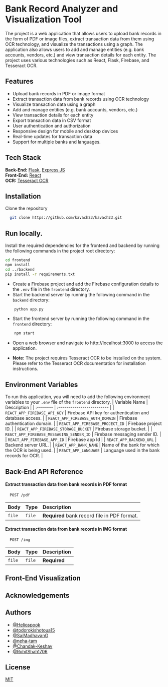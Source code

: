 
# Bank Record Analyzer and Visualization Tool

The project is a web application that allows users to upload bank records in the form of PDF or image files, extract transaction data from them using OCR technology, and visualize the transactions using a graph. The application also allows users to add and manage entities (e.g. bank accounts, vendors, etc.) and view transaction details for each entity. The project uses various technologies such as React, Flask, Firebase, and Tesseract OCR. 
## Features

- Upload bank records in PDF or image format
- Extract transaction data from bank records using OCR technology
- Visualize transaction data using a graph
- Add and manage entities (e.g. bank accounts, vendors, etc.)
- View transaction details for each entity
- Export transaction data in CSV format
- User authentication and authorization
- Responsive design for mobile and desktop devices
- Real-time updates for transaction data
- Support for multiple banks and languages.



## Tech Stack
**Back-End:** [Flask](https://flask.palletsprojects.com/en/2.2.x/installation/), [Express JS](https://expressjs.com/)  
**Front-End:** [React](https://react.dev/)  
**OCR:** [Tesseract OCR](https://tesseract-ocr.github.io/)



## Installation
Clone the repository

```bash
  git clone https://github.com/kavach23/kavach23.git
```
## Run locally.
Install the required dependencies for the frontend and backend by running the following commands in the project root directory:
```bash
cd frontend
npm install
cd ../backend
pip install -r requirements.txt
```
- Create a Firebase project and add the Firebase configuration details to the `.env` file in the `frontend` directory.
- Start the backend server by running the following  command in the `backend` directory:
```bash
    python app.py
```
- Start the frontend server by running the following command in the `frontend` directory:
```bash
    npm start
```
- Open a web browser and navigate to http://localhost:3000 to access the application.

- **Note:** The project requires Tesseract OCR to be installed on the system. Please refer to the Tesseract OCR documentation for installation instructions.










## Environment Variables

To run this application, you will need to add the following environment variables to your `.env` file of the `frontend` directory.
| Variable Name | Description |
| :-------- | :------------------------- |
| `REACT_APP_FIREBASE_API_KEY` | Firebase API key for authentication and database access. |
| `REACT_APP_FIREBASE_AUTH_DOMAIN` | Firebase authentication domain. |
| `REACT_APP_FIREBASE_PROJECT_ID` | Firebase project ID. |
| `REACT_APP_FIREBASE_STORAGE_BUCKET` | Firebase storage bucket. |
| `REACT_APP_FIREBASE_MESSAGING_SENDER_ID` | Firebase messaging sender ID.  |
| `REACT_APP_FIREBASE_APP_ID` | Firebase app Id |
| `REACT_APP_BACKEND_URL` | Backend server URL. |
| `REACT_APP_BANK_NAME` | Name of the bank for which the OCR is being used. |
| `REACT_APP_LANGUAGE` | Language used in the bank records for OCR. |

## Back-End API Reference

#### Extract transaction data from bank records in PDF format

```http
  POST /pdf
```

| Body | Type     | Description                |
| :-------- | :------- | :------------------------- |
| `file` | `file` | **Required** bank record file in PDF format. |

#### Extract transaction data from bank records in IMG format

```http
  POST /img
```

| Body | Type     | Description                       |
| :-------- | :------- | :-------------------------------- |
| `file` | `file` | **Required**  |


## Front-End Visualization

<!-- ![App Screenshot](https://raw.githubusercontent.com/RohitShah1706/dvote-nextjs-frontend-1706/main/screenshots/01.png)  
![App Screenshot](https://raw.githubusercontent.com/RohitShah1706/dvote-nextjs-frontend-1706/main/screenshots/02.png) -->


## Acknowledgements



## Authors
- [@Heliospook](https://github.com/Heliospook)
- [@todorokishotoua15](https://github.com/todorokishotoua15)
- [@SaiMadhavanG](https://github.com/SaiMadhavanG)
- [@neha-tam](https://github.com/neha-tam)
- [@Chandak-Keshav](https://github.com/Chandak-Keshav)
- [@RohitShah1706](https://github.com/RohitShah1706)


## License

[MIT](https://choosealicense.com/licenses/mit/)

